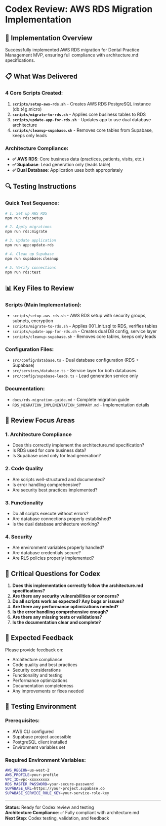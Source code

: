# Codex Review: AWS RDS Migration Implementation

## 🎯 **Implementation Overview**
Successfully implemented AWS RDS migration for Dental Practice Management MVP, ensuring full compliance with architecture.md specifications.

## 📋 **What Was Delivered**

### **4 Core Scripts Created:**
1. **`scripts/setup-aws-rds.sh`** - Creates AWS RDS PostgreSQL instance (db.t4g.micro)
2. **`scripts/migrate-to-rds.sh`** - Applies core business tables to RDS
3. **`scripts/update-app-for-rds.sh`** - Updates app to use dual database architecture
4. **`scripts/cleanup-supabase.sh`** - Removes core tables from Supabase, keeps only leads

### **Architecture Compliance:**
- **✅ AWS RDS**: Core business data (practices, patients, visits, etc.)
- **✅ Supabase**: Lead generation only (leads table)
- **✅ Dual Database**: Application uses both appropriately

## 🔍 **Testing Instructions**

### **Quick Test Sequence:**
```bash
# 1. Set up AWS RDS
npm run rds:setup

# 2. Apply migrations
npm run rds:migrate

# 3. Update application
npm run app:update-rds

# 4. Clean up Supabase
npm run supabase:cleanup

# 5. Verify connections
npm run rds:test
```

## 📊 **Key Files to Review**

### **Scripts (Main Implementation):**
- `scripts/setup-aws-rds.sh` - AWS RDS setup with security groups, subnets, encryption
- `scripts/migrate-to-rds.sh` - Applies 001_init.sql to RDS, verifies tables
- `scripts/update-app-for-rds.sh` - Creates dual DB config, service layer
- `scripts/cleanup-supabase.sh` - Removes core tables, keeps only leads

### **Configuration Files:**
- `src/config/database.ts` - Dual database configuration (RDS + Supabase)
- `src/services/database.ts` - Service layer for both databases
- `src/config/supabase-leads.ts` - Lead generation service only

### **Documentation:**
- `docs/rds-migration-guide.md` - Complete migration guide
- `RDS_MIGRATION_IMPLEMENTATION_SUMMARY.md` - Implementation details

## 🎯 **Review Focus Areas**

### **1. Architecture Compliance**
- Does this correctly implement the architecture.md specification?
- Is RDS used for core business data?
- Is Supabase used only for lead generation?

### **2. Code Quality**
- Are scripts well-structured and documented?
- Is error handling comprehensive?
- Are security best practices implemented?

### **3. Functionality**
- Do all scripts execute without errors?
- Are database connections properly established?
- Is the dual database architecture working?

### **4. Security**
- Are environment variables properly handled?
- Are database credentials secure?
- Are RLS policies properly implemented?

## 🚨 **Critical Questions for Codex**

1. **Does this implementation correctly follow the architecture.md specifications?**
2. **Are there any security vulnerabilities or concerns?**
3. **Do all scripts work as expected? Any bugs or issues?**
4. **Are there any performance optimizations needed?**
5. **Is the error handling comprehensive enough?**
6. **Are there any missing tests or validations?**
7. **Is the documentation clear and complete?**

## 📝 **Expected Feedback**

Please provide feedback on:
- Architecture compliance
- Code quality and best practices
- Security considerations
- Functionality and testing
- Performance optimizations
- Documentation completeness
- Any improvements or fixes needed

## 🔧 **Testing Environment**

### **Prerequisites:**
- AWS CLI configured
- Supabase project accessible
- PostgreSQL client installed
- Environment variables set

### **Required Environment Variables:**
```bash
AWS_REGION=us-west-2
AWS_PROFILE=your-profile
VPC_ID=vpc-xxxxxxxxx
RDS_MASTER_PASSWORD=your-secure-password
SUPABASE_URL=https://your-project.supabase.co
SUPABASE_SERVICE_ROLE_KEY=your-service-role-key
```

---

**Status**: Ready for Codex review and testing  
**Architecture Compliance**: ✅ Fully compliant with architecture.md  
**Next Step**: Codex testing, validation, and feedback